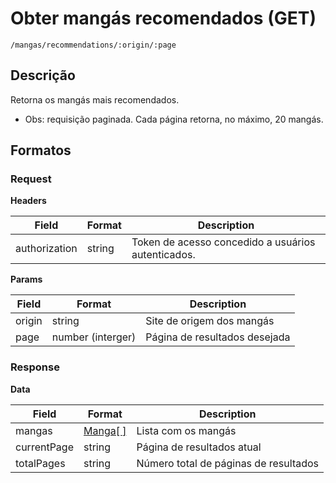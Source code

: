 # Obter mangás recomendados (GET)

`/mangas/recommendations/:origin/:page`

## Descrição

Retorna os mangás mais recomendados.

- Obs: requisição paginada. Cada página retorna, no máximo, 20 mangás.

## Formatos

### Request

**Headers**

| Field         | Format | Description                                        |
| ------------- | ------ | -------------------------------------------------- |
| authorization | string | Token de acesso concedido a usuários autenticados. |

**Params**

| Field  | Format            | Description                   |
| ------ | ----------------- | ----------------------------- |
| origin | string            | Site de origem dos mangás     |
| page   | number (interger) | Página de resultados desejada |

### Response

**Data**

| Field       | Format                        | Description                           |
| ----------- | ----------------------------- | ------------------------------------- |
| mangas      | [Manga[ ]](../types/Manga.md) | Lista com os mangás                   |
| currentPage | string                        | Página de resultados atual            |
| totalPages  | string                        | Número total de páginas de resultados |
